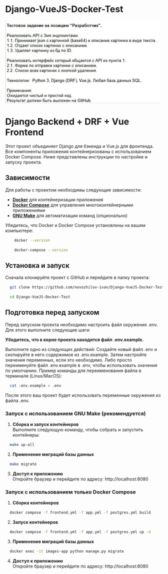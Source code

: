 # Django-VueJS-Docker-Test

![alt text](task.jpg "Title")

# Django Backend + DRF + Vue Frontend

Этот проект объединяет Django для бэкенда и Vue.js для фронтенда. Все компоненты приложения контейнеризованы с использованием Docker Compose. Ниже представлены инструкции по настройке и запуску проекта.

## Зависимости

Для работы с проектом необходимы следующие зависимости:

- **[Docker](https://www.docker.com/get-started)** для контейнеризации приложения
- **[Docker Compose](https://docs.docker.com/compose/install/)** для управления многоконтейнерными приложениями
- **[GNU Make](https://www.gnu.org/software/make/)** для автоматизации команд 
  (опционально)


Убедитесь, что Docker и Docker Compose установлены на вашем компьютере:

```bash
    docker --version
```
```bash
    docker-compose --version
```

## Установка и запуск

Сначала клонируйте проект с GitHub и перейдите в папку проекта:  
```bash
  git clone https://github.com/novozhilov-ivan/Django-VueJS-Docker-Test
```
```bash
  cd Django-VueJS-Docker-Test
```

## Подготовка перед запуском
Перед запуском проекта необходимо настроить файл окружения .env. Для этого выполните следующие шаги:

**Убедитесь, что в корне проекта находится файл .env.example.**

Выполните одно из следующих действий:
Создайте новый файл .env и скопируйте в него содержимое из .env.example. Затем настройте значения переменных, если это необходимо.
Либо просто переименуйте файл .env.example в .env, чтобы использовать значения по умолчанию.
Пример команды для переименования файла в терминале (Linux/MacOS):

```bash
  cat .env.example > .env
```
После этого ваш проект будет использовать переменные окружения из файла .env.


### Запуск с использованием GNU Make (рекомендуется)

1. **Сборка и запуск контейнеров**  
   Выполните следующую команду, чтобы собрать и запустить контейнеры:  
```bash
  make up-all
```
2.  **Применение миграций базы данных**  
```bash
  make migrate
```
3.  **Доступ к приложению**  
Откройте браузер и перейдите по адресу:
http://localhost:8080

### Запуск с использованием только Docker Compose

1. **Сборка контейнеров**  
```bash
  docker compose -f frontend.yml -f app.yml -f postgres.yml build
```
2.  **Запуск контейнеров**  
```bash
  docker compose -f frontend.yml -f app.yml -f postgres.yml up -d
```
3. **Применение миграций базы данных**  
```bash
  docker exec -it images-app python manage.py migrate
```
4. **Доступ к приложению**  
Откройте браузер и перейдите по адресу:
http://localhost:8080
